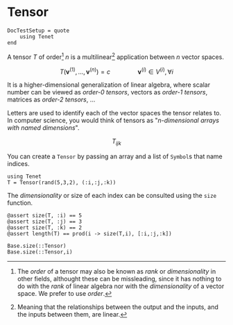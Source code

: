 # Tensor

```@meta
DocTestSetup = quote
    using Tenet
end
```

A tensor $T$ of order[^1] $n$ is a multilinear[^2] application between $n$ vector spaces.

[^1]: The _order_ of a tensor may also be known as _rank_ or _dimensionality_ in other fields, althought these can be missleading, since it has nothing to do with the _rank_ of linear algebra nor with the _dimensionality_ of a vector space. We prefer to use _order_.
[^2]: Meaning that the relationships between the output and the inputs, and the inputs between them, are linear.

```math
T(\mathbf{v}^{(1)}, \dots, \mathbf{v}^{(n)}) = c \qquad\qquad \mathbf{v}^{(i)} \in V^{(i)}, \forall i
```

It is a higher-dimensional generalization of linear algebra, where scalar number can be viewed as _order-0 tensors_, vectors as _order-1 tensors_, matrices as _order-2 tensors_, ...

Letters are used to identify each of the vector spaces the tensor relates to. In computer science, you would think of tensors as "_n-dimensional arrays with named dimensions_".

```math
T_{ijk}
```

You can create a `Tensor` by passing an array and a list of `Symbol`s that name indices.

```@example tensor
using Tenet
T = Tensor(rand(5,3,2), (:i,:j,:k))
```

The _dimensionality_ or size of each index can be consulted using the `size` function.

```@example tensor
@assert size(T, :i) == 5
@assert size(T, :j) == 3
@assert size(T, :k) == 2
@assert length(T) == prod(i -> size(T,i), [:i,:j,:k])
```

```@docs
Base.size(::Tensor)
Base.size(::Tensor,i)
```
